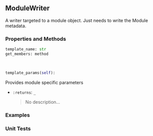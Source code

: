 ## <a id="Peeves.Peeves.Doc.Writers.ModuleWriter">ModuleWriter</a>
A writer targeted to a module object. Just needs to write the Module metadata.

### Properties and Methods
```python
template_name: str
get_members: method
```
<a id="Peeves.Peeves.Doc.Writers.ModuleWriter.template_params" class="docs-object-method">&nbsp;</a>
```python
template_params(self): 
```
Provides module specific parameters
- `:returns`: `_`
    >No description...

### Examples


### Unit Tests
